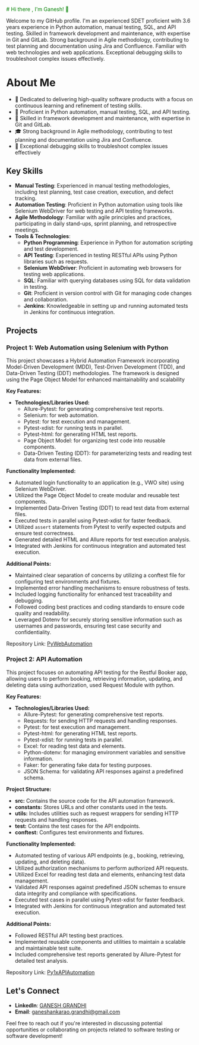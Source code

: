 <font color="green"># Hi there , I'm Ganesh! 👋</font>

Welcome to my GitHub profile. I'm an experienced SDET proficient with 3.6 years experience in Python automation, manual testing, SQL, and API testing. Skilled in framework development and maintenance, with expertise in Git and GitLab. Strong background in Agile methodology, contributing to test planning and documentation using Jira and Confluence. Familiar with web technologies and web applications. Exceptional debugging skills to troubleshoot complex issues effectively.

# About Me

- 🔭 Dedicated to delivering high-quality software products with a focus on continuous learning and refinement of testing skills.
- 🌱 Proficient in Python automation, manual testing, SQL, and API testing.
- 💼 Skilled in framework development and maintenance, with expertise in Git and GitLab.
- 🎓 Strong background in Agile methodology, contributing to test planning and documentation using Jira and Confluence.
- 💬 Exceptional debugging skills to troubleshoot complex issues effectively

## Key Skills

- **Manual Testing**: Experienced in manual testing methodologies, including test planning, test case creation, execution, and defect tracking.
- **Automation Testing**: Proficient in Python automation using tools like Selenium WebDriver for web testing and API testing frameworks.
- **Agile Methodology**: Familiar with agile principles and practices, participating in daily stand-ups, sprint planning, and retrospective meetings.
- **Tools & Technologies**:
  - **Python Programming**: Experience in Python for automation scripting and test development.
  - **API Testing**: Experienced in testing RESTful APIs using Python libraries such as requests.
  - **Selenium WebDriver**: Proficient in automating web browsers for testing web applications.
  - **SQL**: Familiar with querying databases using SQL for data validation in testing.
  - **Git**: Proficient in version control with Git for managing code changes and collaboration.
  - **Jenkins**: Knowledgeable in setting up and running automated tests in Jenkins for continuous integration.

## Projects

### Project 1: Web Automation using Selenium with Python
  
  This project showcases a Hybrid Automation Framework incorporating Model-Driven Development (MDD), Test-Driven Development (TDD), and Data-Driven Testing (DDT) methodologies. The framework is designed using the Page Object Model for enhanced maintainability and scalability

  **Key Features:**
  - **Technologies/Libraries Used:**
    - Allure-Pytest: for generating comprehensive test reports.
    - Selenium: for web automation.
    - Pytest: for test execution and management.
    - Pytest-xdist: for running tests in parallel.
    - Pytest-html: for generating HTML test reports.
    - Page Object Model: for organizing test code into reusable components.
    - Data-Driven Testing (DDT): for parameterizing tests and reading test data from external files.
  
  **Functionality Implemented:**
  - Automated login functionality to an application (e.g., VWO site) using Selenium WebDriver.
  - Utilized the Page Object Model to create modular and reusable test components.
  - Implemented Data-Driven Testing (DDT) to read test data from external files.
  - Executed tests in parallel using Pytest-xdist for faster feedback.
  - Utilized `assert` statements from Pytest to verify expected outputs and ensure test correctness.
  - Generated detailed HTML and Allure reports for test execution analysis.
  - Integrated with Jenkins for continuous integration and automated test execution.

  **Additional Points:**
  - Maintained clear separation of concerns by utilizing a conftest file for configuring test environments and fixtures.
  - Implemented error handling mechanisms to ensure robustness of tests.
  - Included logging functionality for enhanced test traceability and debugging.
  - Followed coding best practices and coding standards to ensure code quality and readability.
  - Leveraged Dotenv for securely storing sensitive information such as usernames and passwords, ensuring test case security and confidentiality.


  Repository Link: [PyWebAutomation](https://github.com/Ganesh-447/PyWebAutomation.git)

### Project 2: API Automation

This project focuses on automating API testing for the Restful Booker app, allowing users to perform booking, retrieving information, updating, and deleting data using authorization, used Request Module with python.

**Key Features:**
- **Technologies/Libraries Used:**
  - Allure-Pytest: for generating comprehensive test reports.
  - Requests: for sending HTTP requests and handling responses.
  - Pytest: for test execution and management.
  - Pytest-html: for generating HTML test reports.
  - Pytest-xdist: for running tests in parallel.
  - Excel: for reading test data and elements.
  - Python-dotenv: for managing environment variables and sensitive information.
  - Faker: for generating fake data for testing purposes.
  - JSON Schema: for validating API responses against a predefined schema.

**Project Structure:**
- **src:** Contains the source code for the API automation framework.
- **constants:** Stores URLs and other constants used in the tests.
- **utils:** Includes utilities such as request wrappers for sending HTTP requests and handling responses.
- **test:** Contains the test cases for the API endpoints.
- **conftest:** Configures test environments and fixtures.

**Functionality Implemented:**
- Automated testing of various API endpoints (e.g., booking, retrieving, updating, and deleting data).
- Utilized authorization mechanisms to perform authorized API requests.
- Utilized Excel for reading test data and elements, enhancing test data management.
- Validated API responses against predefined JSON schemas to ensure data integrity and compliance with specifications.
- Executed test cases in parallel using Pytest-xdist for faster feedback.
- Integrated with Jenkins for continuous integration and automated test execution.

**Additional Points:**
- Followed RESTful API testing best practices.
- Implemented reusable components and utilities to maintain a scalable and maintainable test suite.
- Included comprehensive test reports generated by Allure-Pytest for detailed test analysis.

Repository Link: [Py1xAPIAutomation](https://github.com/Ganesh-447/Py1xAPIAutomation.git)


## Let's Connect

- **LinkedIn**: [GANESH GRANDHI ](https://www.linkedin.com/in/ganesh-grandhi/)
- **Email**: [ganeshankarao.grandhi@gmail.com](ganeshankarao.grandhi@gmail.com)

Feel free to reach out if you're interested in discussing potential opportunities or collaborating on projects related to software testing or software development!

